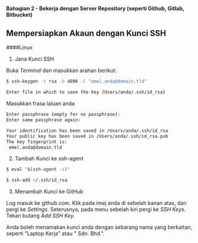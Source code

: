#### Bahagian 2 - Bekerja dengan Server Repository (seperti Github, Gitlab, Bitbucket)

## Mempersiapkan Akaun dengan Kunci SSH

####Linux

1. Jana Kunci SSH

Buka *Terminal* dan masukkan arahan berikut:

```sh
$ ssh-keygen -t rsa -b 4096 -C "emel.anda@domain.tld"
```

```sh
Enter file in which to save the key (Users/anda/.ssh/id_rsa)
```

Masukkan frasa laluan anda

```sh
Enter passphrase (empty for no passphrase): 
Enter same passphrase again:
```


```sh
Your identification has been saved in /Users/anda/.ssh/id_rsa
Your public key has been saved in /Users/anda/.ssh/id_rsa.pub
The key fingerprint is:
 emel.anda@domain.tld
```

2. Tambah Kunci ke ssh-agent

```sh
$ eval "$(ssh-agent -s)"

```

```sh
$ ssh-add ~/.ssh/id_rsa
```

3. Menambah Kunci ke GitHub

Log masuk ke github.com. Klik pada imej anda di sebelah kanan atas, dan pergi ke *Settings*. Seterusnya, pada menu sebelah kiri pergi ke *SSH Keys*. Tekan butang *Add SSH Key*.

Anda boleh menamakan kunci anda dengan sebarang nama yang berkaitan, seperti "Laptop Kerja" atau " Sdn. Bhd.". 




